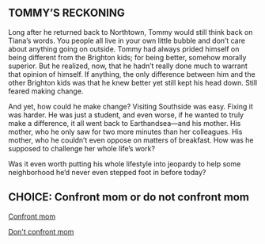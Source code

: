 ## TOMMY’S RECKONING

Long after he returned back to Northtown, Tommy would still think back on Tiana’s words. You people all live in your own little bubble and don’t care about anything going on outside. Tommy had always prided himself on being different from the Brighton kids; for being better, somehow morally superior. But he realized, now, that he hadn’t really done much to warrant that opinion of himself. If anything, the only difference between him and the other Brighton kids was that he knew better yet still kept his head down. Still feared making change.

And yet, how could he make change? Visiting Southside was easy. Fixing it was harder. He was just a student, and even worse, if he wanted to truly make a difference, it all went back to Earthandsea—and his mother. His mother, who he only saw for two more minutes than her colleagues. His mother, who he couldn’t even oppose on matters of breakfast. How was he supposed to challenge her whole life’s work? 

Was it even worth putting his whole lifestyle into jeopardy to help some neighborhood he’d never even stepped foot in before today?

## CHOICE: Confront mom or do not confront mom

[Confront mom](https://dorsadanesh.github.io/RisingTides-Sink-or-Swim/tommy11-1.html)

[Don't confront mom](https://dorsadanesh.github.io/RisingTides-Sink-or-Swim/tommy11-2.html)
